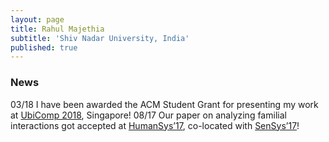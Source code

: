 ```yaml
---
layout: page
title: Rahul Majethia
subtitle: 'Shiv Nadar University, India'
published: true
---
```



### News

03/18 I have been awarded the ACM Student Grant for presenting my work at [UbiComp 2018](http://ubicomp.org/ubicomp2018/), Singapore!
08/17 Our paper on analyzing familial interactions got accepted at [HumanSys’17](http://sensys.acm.org/2017/workshops/humansys/), co-located with [SenSys’17](http://sensys.acm.org/2017/)!